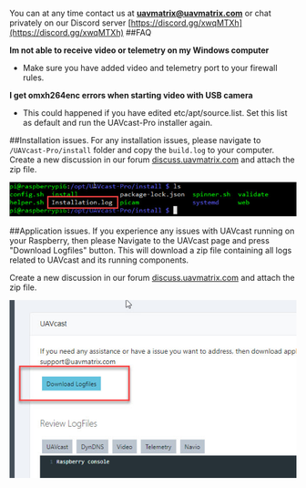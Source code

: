 
You can at any time contact us at **uavmatrix@uavmatrix.com** or chat privately on our Discord server [https://discord.gg/xwqMTXh](https://discord.gg/xwqMTXh)
##FAQ

**Im not able to receive video or telemetry on my Windows computer**

* Make sure you have added video and telemetry port to your firewall rules.

**I get omxh264enc errors when starting video with USB camera**

* This could happened if you have edited etc/apt/source.list.  Set this list as default and run the UAVcast-Pro installer again.



##Installation issues.
For any installation issues, please navigate to ``/UAVcast-Pro/install`` folder and copy the ``build.log`` to your computer.
Create a new discussion in our forum [discuss.uavmatrix.com](https://discuss.uavmatrix.com) and attach the zip file.

![logfiles](images/install-logfile.jpg)


##Application issues.
If you experience any issues with UAVcast running on your Raspberry, then please Navigate to the UAVcast page and
press "Download Logfiles" button. This will download a zip file containing all logs related to UAVcast and its running components.

Create a new discussion in our forum [discuss.uavmatrix.com](https://discuss.uavmatrix.com) and attach the zip file.

![logfiles](images/logfiles-download.jpg)
